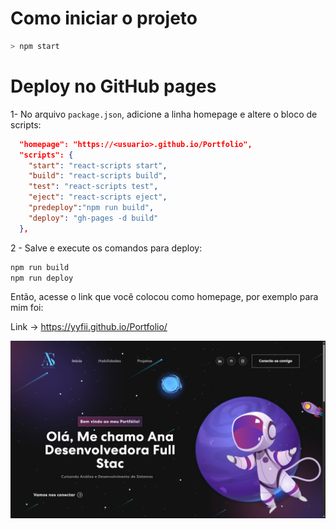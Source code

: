 # Como iniciar o projeto

```bash
> npm start
```

# Deploy no GitHub pages

1- No arquivo `package.json`, adicione a linha homepage e altere o bloco de scripts:

```json
  "homepage": "https://<usuario>.github.io/Portfolio",
  "scripts": {
    "start": "react-scripts start",
    "build": "react-scripts build",
    "test": "react-scripts test",
    "eject": "react-scripts eject",
    "predeploy":"npm run build",
    "deploy": "gh-pages -d build"
  },
```

2 - Salve e execute os comandos para deploy:

```bash
npm run build
npm run deploy
```

Então, acesse o link que você colocou como homepage, por exemplo para mim foi:

Link -> https://yyfii.github.io/Portfolio/

![alt text](image.png)
